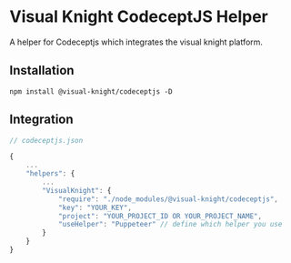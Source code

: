 # Visual Knight CodeceptJS Helper
A helper for Codeceptjs which integrates the visual knight platform.

## Installation

```shell
npm install @visual-knight/codeceptjs -D
```

## Integration

```javascript
// codeceptjs.json

{
    ...
    "helpers": {
        ...
        "VisualKnight": {
            "require": "./node_modules/@visual-knight/codeceptjs",
            "key": "YOUR_KEY",
            "project": "YOUR_PROJECT_ID OR YOUR_PROJECT_NAME",
            "useHelper": "Puppeteer" // define which helper you use
        }
    }
}
```

